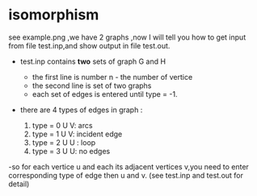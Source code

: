 # isomorphism

see example.png ,we have 2 graphs ,now I will tell you how to get input from file test.inp,and show output in file test.out.

- test.inp contains <b>two</b> sets of graph G and H

  * the first line is number n - the number of vertice
  * the second line is set of two graphs
  * each set of edges is entered until type = -1.

- there are 4 types of edges in graph :
     <ol type="1">
         <li>type = 0 U V: arcs </li>
         <li>type = 1 U V: incident edge</li>
         <li>type = 2 U U : loop</li>
         <li>type = 3 U U: no edges</li>
     </ol>

-so for each vertice u and each its adjacent vertices v,you need to enter corresponding type of edge then u and v.
(see test.inp and test.out for detail)
